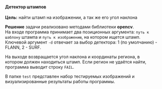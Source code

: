 #### Детектор штампов
__Цель:__ найти штамп на изображении, а так же его угол наклона

__Решение__ задачи реализовано методами библиотеки __opencv__.   
На входе программа принимает два позиционных аргумента: `путь к шаблону` штампа и `путь к изображению`, на котором ищется штамп.
Ключевой аргумент `-d` отвечает за выбор детектора: 1 (по умолчанию) - FLANN, 2 - SURF.

На выходе возвращается угол наклона и координаты региона, в котором должен находиться штамп.
Если регион не удаётся найти, программа выводит строку `FAIL`.

В папке `test` представлен набор тестируемых изображений и визуализированные результаты работы программы.